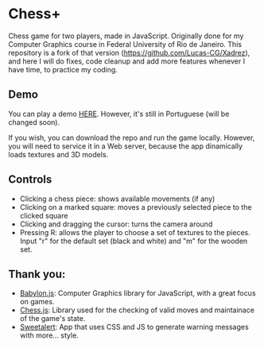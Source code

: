 # Chess+

Chess game for two players, made in JavaScript. Originally done for my Computer Graphics course in Federal University of Rio de Janeiro. This repository is a fork of that version (https://github.com/Lucas-CG/Xadrez), and here I will do fixes, code cleanup and add more features whenever I have time, to practice my coding.

<h2>Demo</h2>

You can play a demo <a href = "http://lucas-cg.github.io/Xadrez/">HERE</a>. However, it's still in Portuguese (will be changed soon).

If you wish, you can download the repo and run the game locally. However, you will need to service it in a Web server, because the app dinamically loads textures and 3D models.

<h2>Controls</h2>
<ul>
  <li>Clicking a chess piece: shows available movements (if any)</li>
  <li>Clicking on a marked square: moves a previously selected piece to the clicked square</li>
  <li>Clicking and dragging the cursor: turns the camera around</li>
  <li>Pressing R: allows the player to choose a set of textures to the pieces. Input "r" for the default set (black and white) and "m" for the wooden set.</li>
</ul>

<h2>Thank you:</h2>

<ul>
<li><a href = "http://www.babylonjs.com/">Babylon.js</a>: Computer Graphics library for JavaScript, with a great focus on games.</li>
<li><a href = "https://github.com/jhlywa/chess.js">Chess.js</a>: Library used for the checking of valid moves and maintainace of the game's state.</li>
<li><a href = "http://t4t5.github.io/sweetalert/">Sweetalert</a>: App that uses CSS and JS to generate warning messages with more... style.</li>
</ul>
